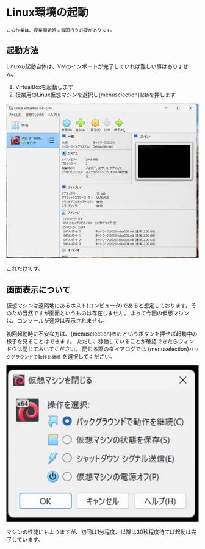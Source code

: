 # Linux環境の起動

```{warn}
この作業は、授業開始時に毎回行う必要があります。
```

## 起動方法

Linuxの起動自体は、VMのインポートが完了していれば難しい事はありません。

1. VirtualBoxを起動します
2. 授業用のLinux仮想マシンを選択し{menuselection}`起動`を押します

![VMの起動中](images/vbox-boot.png)

これだけです。

## 画面表示について

仮想マシンは遠隔地にあるホスト(コンピュータ)であると想定しております。そのため当然ですが画面というものは存在しません。
よって今回の仮想マシンは、コンソールが通常は表示されません。

初回起動時に不安な方は、{menuselection}`表示` というボタンを押せば起動中の様子を見ることはできます。
ただし、稼働していることが確認できたらウィンドウは閉じておいてください。
閉じる際のダイアログでは {menuselection}`バックグラウンドで動作を継続` を選択してください。

![VMを閉じる際のダイアログ](images/close-select.png)

マシンの性能にもよりますが、初回は1分程度、以降は30秒程度待てば起動は完了しています。

